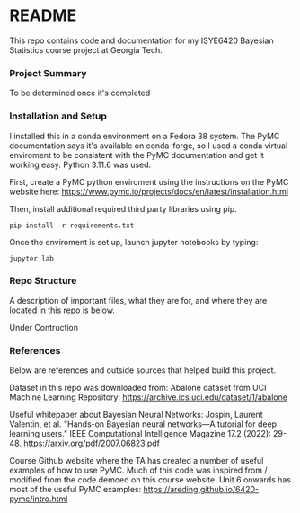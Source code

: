 # README #

This repo contains code and documentation for my ISYE6420 Bayesian Statistics course project at Georgia Tech.


### Project Summary ###
To be determined once it's completed


### Installation and Setup ###

I installed this in a conda environment on a Fedora 38 system. The PyMC documentation says it's available on conda-forge, so I used a conda virtual enviroment 
to be consistent with the PyMC documentation and get it working easy. Python 3.11.6 was used.

First, create a PyMC python enviroment using the instructions on the PyMC website here: https://www.pymc.io/projects/docs/en/latest/installation.html

Then, install additional required third party libraries using pip.

``` pip install -r requirements.txt ```

Once the enviroment is set up, launch jupyter notebooks by typing:

``` jupyter lab ```


### Repo Structure ###
A description of important files, what they are for, and where they are located in this repo is below.

Under Contruction


### References ###
Below are references and outside sources that helped build this project.

Dataset in this repo was downloaded from: 
Abalone dataset from UCI Machine Learning Repository: https://archive.ics.uci.edu/dataset/1/abalone

Useful whitepaper about Bayesian Neural Networks:
Jospin, Laurent Valentin, et al. "Hands-on Bayesian neural networks—A tutorial for deep learning users." IEEE Computational Intelligence Magazine 17.2 (2022): 29-48.
https://arxiv.org/pdf/2007.06823.pdf

Course Github website where the TA has created a number of useful examples of how to use PyMC. Much of this code was inspired from / modified from the code demoed on this course website.
Unit 6 onwards has most of the useful PyMC examples:
https://areding.github.io/6420-pymc/intro.html
